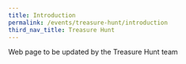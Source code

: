 ```yaml
---
title: Introduction
permalink: /events/treasure-hunt/introduction
third_nav_title: Treasure Hunt
---
```

Web page to be updated by the Treasure Hunt team